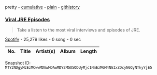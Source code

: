 pretty - [cumulative](/playlists/cumulative/37i9dQZF1DWV9nLxMZM7Cj.md) - [plain](/playlists/plain/37i9dQZF1DWV9nLxMZM7Cj) - [githistory](https://github.githistory.xyz/mackorone/spotify-playlist-archive/blob/main/playlists/plain/37i9dQZF1DWV9nLxMZM7Cj)

### [Viral JRE Episodes](https://open.spotify.com/playlist/37i9dQZF1DWV9nLxMZM7Cj)

> Take a listen to the most viral interviews and episodes of JRE.

[Spotify](https://open.spotify.com/user/spotify) - 25,279 likes - 0 song - 0 sec

| No. | Title | Artist(s) | Album | Length |
|---|---|---|---|---|

Snapshot ID: `MTY2NDgyMzEzMCwwMDAwMDAwMDY2MGU5ODUyMjc1NmEzMGM4NGIxZDcyNGQyNTkyYjE5`
